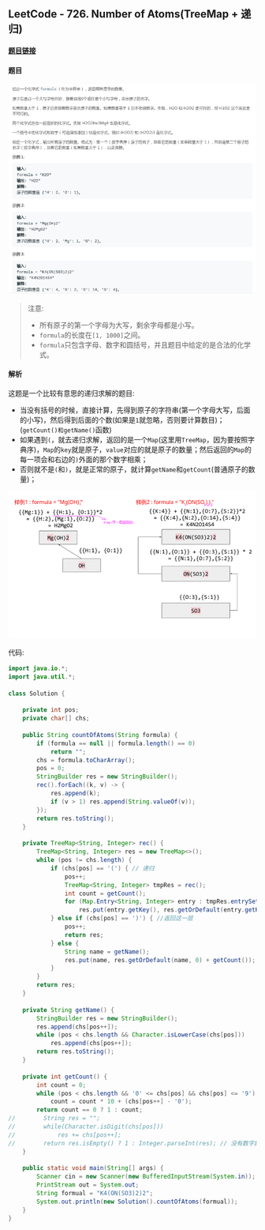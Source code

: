 ## LeetCode - 726. Number of Atoms(TreeMap + 递归)

#### [题目链接](https://leetcode.com/pr23oblems/number-of-atoms/)

#### 题目

![](images/726_t.png)

> 注意:
>
> - 所有原子的第一个字母为大写，剩余字母都是小写。
> - `formula`的长度在`[1, 1000]`之间。
> - `formula`只包含字母、数字和圆括号，并且题目中给定的是合法的化学式。

#### 解析

这题是一个比较有意思的递归求解的题目: 

* 当没有括号的时候，直接计算，先得到原子的字符串(第一个字母大写，后面的小写)，然后得到后面的个数(如果是`1`就忽略，否则要计算数目)；(`getCount()和getName()`函数)
* 如果遇到`(`，就去递归求解，返回的是一个`Map`(这里用`TreeMap`，因为要按照字典序)，`Map`的`key`就是原子，`value`对应的就是原子的数量；然后返回的`Map`的每一项会和右边的`)`外面的那个数字相乘；
* 否则就不是`(`和`)`，就是正常的原子，就计算`getName`和`getCount`(普通原子的数量)；



![](images/726_s.png)

代码: 

```java
import java.io.*;
import java.util.*;

class Solution {

    private int pos;
    private char[] chs;

    public String countOfAtoms(String formula) {
        if (formula == null || formula.length() == 0)
            return "";
        chs = formula.toCharArray();
        pos = 0;
        StringBuilder res = new StringBuilder();
        rec().forEach((k, v) -> {
            res.append(k);
            if (v > 1) res.append(String.valueOf(v));
        });
        return res.toString();
    }

    private TreeMap<String, Integer> rec() {
        TreeMap<String, Integer> res = new TreeMap<>();
        while (pos != chs.length) {
            if (chs[pos] == '(') { // 递归
                pos++;
                TreeMap<String, Integer> tmpRes = rec();
                int count = getCount();
                for (Map.Entry<String, Integer> entry : tmpRes.entrySet())
                    res.put(entry.getKey(), res.getOrDefault(entry.getKey(), 0) + entry.getValue() * count);
            } else if (chs[pos] == ')') { //返回这一层
                pos++;
                return res;
            } else {
                String name = getName();
                res.put(name, res.getOrDefault(name, 0) + getCount());
            }
        }
        return res;
    }

    private String getName() {
        StringBuilder res = new StringBuilder();
        res.append(chs[pos++]);
        while (pos < chs.length && Character.isLowerCase(chs[pos]))
            res.append(chs[pos++]);
        return res.toString();
    }

    private int getCount() {
        int count = 0;
        while (pos < chs.length && '0' <= chs[pos] && chs[pos] <= '9')
            count = count * 10 + (chs[pos++] - '0');
        return count == 0 ? 1 : count;
//        String res = "";
//        while(Character.isDigit(chs[pos]))
//            res += chs[pos++];
//        return res.isEmpty() ? 1 : Integer.parseInt(res); // 没有数字就是1(省略)
    }

    public static void main(String[] args) {
        Scanner cin = new Scanner(new BufferedInputStream(System.in));
        PrintStream out = System.out;
        String formual = "K4(ON(SO3)2)2";
        System.out.println(new Solution().countOfAtoms(formual));
    }
}

```

